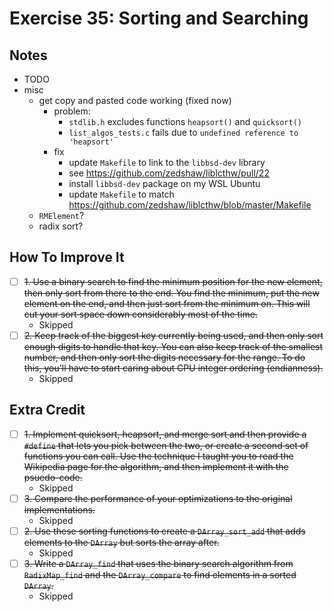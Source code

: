 # Exercise 35: Sorting and Searching

## Notes

- TODO
- misc
  - get copy and pasted code working (fixed now)
    - problem:
      - `stdlib.h` excludes functions `heapsort()` and `quicksort()`
      - `list_algos_tests.c` fails due to `undefined reference to 'heapsort'`
    - fix
      - update `Makefile` to link to the `libbsd-dev` library
      - see https://github.com/zedshaw/liblcthw/pull/22
      - install `libbsd-dev` package on my WSL Ubuntu
      - update `Makefile` to match https://github.com/zedshaw/liblcthw/blob/master/Makefile
  - `RMElement`?
  - radix sort?

## How To Improve It

- [ ] ~~1. Use a binary search to find the minimum position for the new element, then only sort from there to the end. You find the minimum, put the new element on the end, and then just sort from the minimum on. This will cut your sort space down considerably most of the time.~~
  - Skipped
- [ ] ~~2. Keep track of the biggest key currently being used, and then only sort enough digits to handle that key. You can also keep track of the smallest number, and then only sort the digits necessary for the range. To do this, you'll have to start caring about CPU integer ordering (endianness).~~
  - Skipped

## Extra Credit

- [ ] ~~1. Implement quicksort, heapsort, and merge sort and then provide a `#define` that lets you pick between the two, or create a second set of functions you can call. Use the technique I taught you to read the Wikipedia page for the algorithm, and then implement it with the psuedo-code.~~
  - Skipped
- [ ] ~~3. Compare the performance of your optimizations to the original implementations.~~
  - Skipped
- [ ] ~~2. Use these sorting functions to create a `DArray_sort_add` that adds elements to the `DArray` but sorts the array after.~~
  - Skipped
- [ ] ~~3. Write a `DArray_find` that uses the binary search algorithm from `RadixMap_find` and the `DArray_compare` to find elements in a sorted `DArray`.~~
  - Skipped
